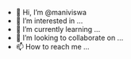 - 👋 Hi, I’m @maniviswa
- 👀 I’m interested in ...
- 🌱 I’m currently learning ...
- 💞️ I’m looking to collaborate on ...
- 📫 How to reach me ...

<!---
maniviswa/maniviswa is a ✨ special ✨ repository because its `README.md` (this file) appears on your GitHub profile.
You can click the Preview link to take a look at your changes.
--->
